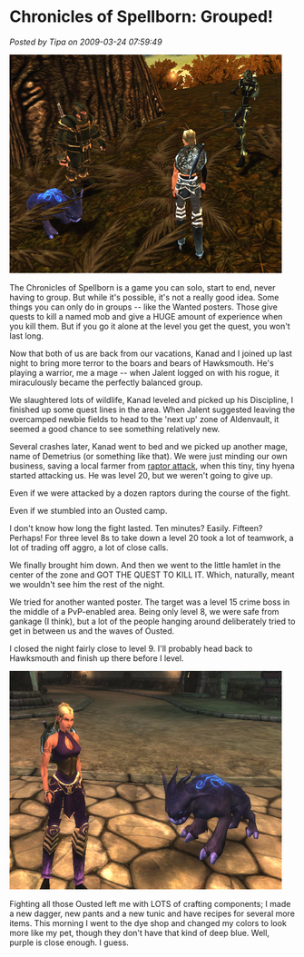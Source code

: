 # Chronicles of Spellborn: Grouped!

*Posted by Tipa on 2009-03-24 07:59:49*

![sb_client-2009-03-23-22-45-18-95](../../../uploads/2009/03/sb_client-2009-03-23-22-45-18-95.jpg "sb_client-2009-03-23-22-45-18-95")

The Chronicles of Spellborn is a game you can solo, start to end, never having to group. But while it's possible, it's not a really good idea. Some things you can only do in groups -- like the Wanted posters. Those give quests to kill a named mob and give a HUGE amount of experience when you kill them. But if you go it alone at the level you get the quest, you won't last long.

Now that both of us are back from our vacations, Kanad and I joined up last night to bring more terror to the boars and bears of Hawksmouth. He's playing a warrior, me a mage -- when Jalent logged on with his rogue, it miraculously became the perfectly balanced group.

We slaughtered lots of wildlife, Kanad leveled and picked up his Discipline, I finished up some quest lines in the area. When Jalent suggested leaving the overcamped newbie fields to head to the 'next up' zone of Aldenvault, it seemed a good chance to see something relatively new.

Several crashes later, Kanad went to bed and we picked up another mage, name of Demetrius (or something like that). We were just minding our own business, saving a local farmer from [raptor attack](http://www.xkcd.com/135/), when this tiny, tiny hyena started attacking us. He was level 20, but we weren't going to give up.

Even if we were attacked by a dozen raptors during the course of the fight.

Even if we stumbled into an Ousted camp.

I don't know how long the fight lasted. Ten minutes? Easily. Fifteen? Perhaps! For three level 8s to take down a level 20 took a lot of teamwork, a lot of trading off aggro, a lot of close calls.

We finally brought him down. And then we went to the little hamlet in the center of the zone and GOT THE QUEST TO KILL IT. Which, naturally, meant we wouldn't see him the rest of the night.

We tried for another wanted poster. The target was a level 15 crime boss in the middle of a PvP-enabled area. Being only level 8, we were safe from gankage (I think), but a lot of the people hanging around deliberately tried to get in between us and the waves of Ousted.

I closed the night fairly close to level 9. I'll probably head back to Hawksmouth and finish up there before I level.

![sb_client-2009-03-24-08-35-46-75](../../../uploads/2009/03/sb_client-2009-03-24-08-35-46-75.jpg "sb_client-2009-03-24-08-35-46-75")

Fighting all those Ousted left me with LOTS of crafting components; I made a new dagger, new pants and a new tunic and have recipes for several more items. This morning I went to the dye shop and changed my colors to look more like my pet, though they don't have that kind of deep blue. Well, purple is close enough. I guess.

